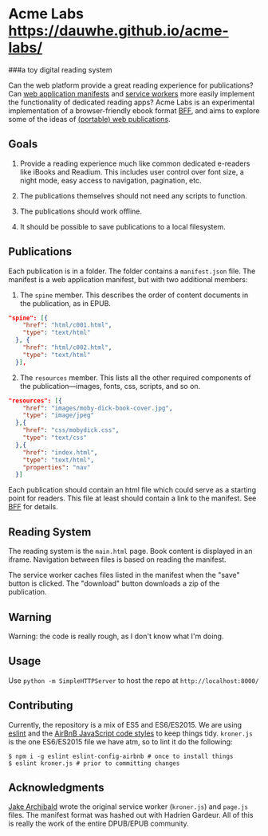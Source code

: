 # Acme Labs https://dauwhe.github.io/acme-labs/
###a toy digital reading system

Can the web platform provide a great reading experience for publications? Can [web application manifests](https://www.w3.org/TR/appmanifest/) and [service workers](https://w3c.github.io/ServiceWorker/) more easily implement the functionality of dedicated reading apps? Acme Labs is an experimental implementation of a browser-friendly ebook format [BFF](https://github.com/dauwhe/epub31-bff), and aims to explore some of the ideas of [(portable) web publications](https://github.com/w3c/dpub-pwp-ucr). 

## Goals

1. Provide a reading experience much like common dedicated e-readers like iBooks and Readium. This includes user control over font size, a night mode, easy access to navigation, pagination, etc.

2. The publications themselves should not need any scripts to function.

3. The publications should work offline.

4. It should be possible to save publications to a local filesystem.

## Publications

Each publication is in a folder. The folder contains a `manifest.json` file. The manifest is a web application manifest, but with two additional members:

1. The `spine` member. This describes the order of content documents in the publication, as in EPUB.

```json
"spine": [{
    "href": "html/c001.html",
    "type": "text/html"
  }, {
    "href": "html/c002.html",
    "type": "text/html"
  }],
```

2. The `resources` member. This lists all the other required components of the publication—images, fonts, css, scripts, and so on.


```json
"resources": [{
    "href": "images/moby-dick-book-cover.jpg",
    "type": "image/jpeg"
  },{
    "href": "css/mobydick.css",
    "type": "text/css"
  },{
    "href": "index.html",
    "type": "text/html",
    "properties": "nav"
  }]

```

Each publication should contain an html file which could serve as a starting point for readers. This file at least should contain a link to the manifest. See [BFF](https://github.com/dauwhe/epub31-bff) for details. 

## Reading System

The reading system is the `main.html` page. Book content is displayed in an iframe. Navigation between files is based on reading the manifest.

The service worker caches files listed in the manifest when the "save" button is clicked. The "download" button downloads a zip of the publication. 

## Warning

Warning: the code is really rough, as I don't know what I'm doing.

## Usage

Use `python -m SimpleHTTPServer` to host the repo at `http://localhost:8000/`

## Contributing

Currently, the repository is a mix of ES5 and ES6/ES2015. We are using [eslint](http://eslint.org/) and the
[AirBnB JavaScript code styles](https://github.com/airbnb/javascript) to keep things tidy.
`kroner.js` is the one ES6/ES2015 file we have atm, so to lint it do the following:

```
$ npm i -g eslint eslint-config-airbnb # once to install things
$ eslint kroner.js # prior to committing changes
```

## Acknowledgments

[Jake Archibald](https://jakearchibald.github.io/ebook-demo/publisher-site/readme/) wrote the original service worker (`kroner.js`) and `page.js` files. The manifest format was hashed out with Hadrien Gardeur. All of this is really the work of the entire DPUB/EPUB community. 

